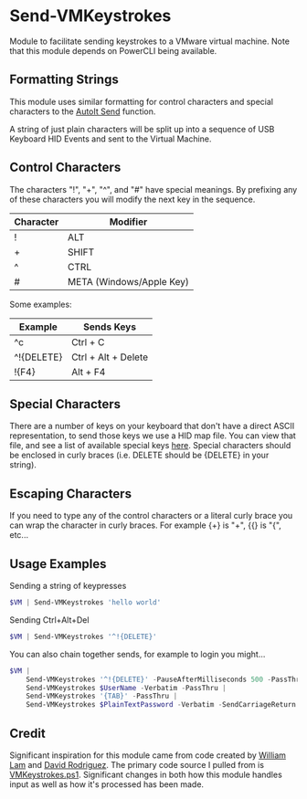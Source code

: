 # Send-VMKeystrokes
Module to facilitate sending keystrokes to a VMware virtual machine. Note that this module depends on PowerCLI being available.

## Formatting Strings
This module uses similar formatting for control characters and special characters to the [AutoIt Send](https://www.autoitscript.com/autoit3/docs/functions/Send.htm) function.

A string of just plain characters will be split up into a sequence of USB Keyboard HID Events and sent to the Virtual Machine.

## Control Characters
The characters "!", "+", "^", and "#" have special meanings. By prefixing any of these characters you will modify the next key in the sequence.

| Character | Modifier                 |
| --------- | ------------------------ |
|     !     | ALT                      |
|     +     | SHIFT                    |
|     ^     | CTRL                     |
|     #     | META (Windows/Apple Key) |

Some examples:

|   Example  | Sends Keys              |
| ---------- | ----------------------- |
|     ^c     |  Ctrl + C               |
| ^!{DELETE} |  Ctrl + Alt + Delete    |
|    !{F4}   |  Alt + F4               |

## Special Characters
There are a number of keys on your keyboard that don't have a direct ASCII representation, to send those keys we use a HID map file.
You can view that file, and see a list of available special keys [here](src/Send-VMKeystrokes/data/HIDMap.psd1). Special characters
should be enclosed in curly braces (i.e. DELETE should be {DELETE} in your string).

## Escaping Characters
If you need to type any of the control characters or a literal curly brace you can wrap the character in curly braces. For example {+} is "+", {{} is "{", etc...

## Usage Examples

Sending a string of keypresses
```powershell
$VM | Send-VMKeystrokes 'hello world'
```

Sending Ctrl+Alt+Del
```powershell
$VM | Send-VMKeystrokes '^!{DELETE}'
```

You can also chain together sends, for example to login you might...
```powershell
$VM |
    Send-VMKeystrokes '^!{DELETE}' -PauseAfterMilliseconds 500 -PassThru |
    Send-VMKeystrokes $UserName -Verbatim -PassThru |
    Send-VMKeystrokes '{TAB}' -PassThru |
    Send-VMKeystrokes $PlainTextPassword -Verbatim -SendCarriageReturn
```

## Credit
Significant inspiration for this module came from code created by [William Lam](https://www.virtuallyghetto.com) and [David Rodriguez](https://www.sysadmintutorials.com). The primary code source I pulled from is [VMKeystrokes.ps1](https://github.com/lamw/vmware-scripts/blob/master/powershell/VMKeystrokes.ps1). Significant changes in both how this module handles input as well as how it's processed has been made.
